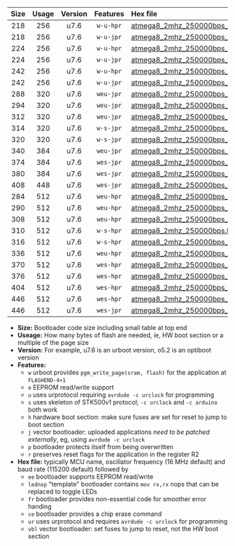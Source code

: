 |Size|Usage|Version|Features|Hex file|
|:-:|:-:|:-:|:-:|:--|
|218|256|u7.6|`w-u-hpr`|[atmega8_2mhz_250000bps_ur.hex](https://raw.githubusercontent.com/stefanrueger/urboot/main/atmega8_2mhz_250000bps_ur.hex)|
|218|256|u7.6|`w-u-jpr`|[atmega8_2mhz_250000bps_ur_vbl.hex](https://raw.githubusercontent.com/stefanrueger/urboot/main/atmega8_2mhz_250000bps_ur_vbl.hex)|
|224|256|u7.6|`w-u-hpr`|[atmega8_2mhz_250000bps_lednop_ur.hex](https://raw.githubusercontent.com/stefanrueger/urboot/main/atmega8_2mhz_250000bps_lednop_ur.hex)|
|224|256|u7.6|`w-u-jpr`|[atmega8_2mhz_250000bps_lednop_ur_vbl.hex](https://raw.githubusercontent.com/stefanrueger/urboot/main/atmega8_2mhz_250000bps_lednop_ur_vbl.hex)|
|242|256|u7.6|`w-u-hpr`|[atmega8_2mhz_250000bps_lednop_fr_ur.hex](https://raw.githubusercontent.com/stefanrueger/urboot/main/atmega8_2mhz_250000bps_lednop_fr_ur.hex)|
|242|256|u7.6|`w-u-jpr`|[atmega8_2mhz_250000bps_lednop_fr_ur_vbl.hex](https://raw.githubusercontent.com/stefanrueger/urboot/main/atmega8_2mhz_250000bps_lednop_fr_ur_vbl.hex)|
|288|320|u7.6|`weu-jpr`|[atmega8_2mhz_250000bps_ee_ur_vbl.hex](https://raw.githubusercontent.com/stefanrueger/urboot/main/atmega8_2mhz_250000bps_ee_ur_vbl.hex)|
|294|320|u7.6|`weu-jpr`|[atmega8_2mhz_250000bps_ee_lednop_ur_vbl.hex](https://raw.githubusercontent.com/stefanrueger/urboot/main/atmega8_2mhz_250000bps_ee_lednop_ur_vbl.hex)|
|312|320|u7.6|`weu-jpr`|[atmega8_2mhz_250000bps_ee_lednop_fr_ur_vbl.hex](https://raw.githubusercontent.com/stefanrueger/urboot/main/atmega8_2mhz_250000bps_ee_lednop_fr_ur_vbl.hex)|
|314|320|u7.6|`w-s-jpr`|[atmega8_2mhz_250000bps_vbl.hex](https://raw.githubusercontent.com/stefanrueger/urboot/main/atmega8_2mhz_250000bps_vbl.hex)|
|320|320|u7.6|`w-s-jpr`|[atmega8_2mhz_250000bps_lednop_vbl.hex](https://raw.githubusercontent.com/stefanrueger/urboot/main/atmega8_2mhz_250000bps_lednop_vbl.hex)|
|340|384|u7.6|`weu-jpr`|[atmega8_2mhz_250000bps_ee_lednop_fr_ce_ur_vbl.hex](https://raw.githubusercontent.com/stefanrueger/urboot/main/atmega8_2mhz_250000bps_ee_lednop_fr_ce_ur_vbl.hex)|
|374|384|u7.6|`wes-jpr`|[atmega8_2mhz_250000bps_ee_vbl.hex](https://raw.githubusercontent.com/stefanrueger/urboot/main/atmega8_2mhz_250000bps_ee_vbl.hex)|
|380|384|u7.6|`wes-jpr`|[atmega8_2mhz_250000bps_ee_lednop_vbl.hex](https://raw.githubusercontent.com/stefanrueger/urboot/main/atmega8_2mhz_250000bps_ee_lednop_vbl.hex)|
|408|448|u7.6|`wes-jpr`|[atmega8_2mhz_250000bps_ee_lednop_fr_vbl.hex](https://raw.githubusercontent.com/stefanrueger/urboot/main/atmega8_2mhz_250000bps_ee_lednop_fr_vbl.hex)|
|284|512|u7.6|`weu-hpr`|[atmega8_2mhz_250000bps_ee_ur.hex](https://raw.githubusercontent.com/stefanrueger/urboot/main/atmega8_2mhz_250000bps_ee_ur.hex)|
|290|512|u7.6|`weu-hpr`|[atmega8_2mhz_250000bps_ee_lednop_ur.hex](https://raw.githubusercontent.com/stefanrueger/urboot/main/atmega8_2mhz_250000bps_ee_lednop_ur.hex)|
|308|512|u7.6|`weu-hpr`|[atmega8_2mhz_250000bps_ee_lednop_fr_ur.hex](https://raw.githubusercontent.com/stefanrueger/urboot/main/atmega8_2mhz_250000bps_ee_lednop_fr_ur.hex)|
|310|512|u7.6|`w-s-hpr`|[atmega8_2mhz_250000bps.hex](https://raw.githubusercontent.com/stefanrueger/urboot/main/atmega8_2mhz_250000bps.hex)|
|316|512|u7.6|`w-s-hpr`|[atmega8_2mhz_250000bps_lednop.hex](https://raw.githubusercontent.com/stefanrueger/urboot/main/atmega8_2mhz_250000bps_lednop.hex)|
|336|512|u7.6|`weu-hpr`|[atmega8_2mhz_250000bps_ee_lednop_fr_ce_ur.hex](https://raw.githubusercontent.com/stefanrueger/urboot/main/atmega8_2mhz_250000bps_ee_lednop_fr_ce_ur.hex)|
|370|512|u7.6|`wes-hpr`|[atmega8_2mhz_250000bps_ee.hex](https://raw.githubusercontent.com/stefanrueger/urboot/main/atmega8_2mhz_250000bps_ee.hex)|
|376|512|u7.6|`wes-hpr`|[atmega8_2mhz_250000bps_ee_lednop.hex](https://raw.githubusercontent.com/stefanrueger/urboot/main/atmega8_2mhz_250000bps_ee_lednop.hex)|
|404|512|u7.6|`wes-hpr`|[atmega8_2mhz_250000bps_ee_lednop_fr.hex](https://raw.githubusercontent.com/stefanrueger/urboot/main/atmega8_2mhz_250000bps_ee_lednop_fr.hex)|
|446|512|u7.6|`wes-hpr`|[atmega8_2mhz_250000bps_ee_lednop_fr_ce.hex](https://raw.githubusercontent.com/stefanrueger/urboot/main/atmega8_2mhz_250000bps_ee_lednop_fr_ce.hex)|
|446|512|u7.6|`wes-jpr`|[atmega8_2mhz_250000bps_ee_lednop_fr_ce_vbl.hex](https://raw.githubusercontent.com/stefanrueger/urboot/main/atmega8_2mhz_250000bps_ee_lednop_fr_ce_vbl.hex)|

- **Size:** Bootloader code size including small table at top end
- **Useage:** How many bytes of flash are needed, ie, HW boot section or a multiple of the page size
- **Version:** For example, u7.6 is an urboot version, o5.2 is an optiboot version
- **Features:**
  + `w` urboot provides `pgm_write_page(sram, flash)` for the application at `FLASHEND-4+1`
  + `e` EEPROM read/write support
  + `u` uses urprotocol requiring `avrdude -c urclock` for programming
  + `s` uses skeleton of STK500v1 protocol; `-c urclock` and `-c arduino` both work
  + `h` hardware boot section: make sure fuses are set for reset to jump to boot section
  + `j` vector bootloader: uploaded applications *need to be patched externally*, eg, using `avrdude -c urclock`
  + `p` bootloader protects itself from being overwritten
  + `r` preserves reset flags for the application in the register R2
- **Hex file:** typically MCU name, oscillator frequency (16 MHz default) and baud rate (115200 default) followed by
  + `ee` bootloader supports EEPROM read/write
  + `lednop` "template" bootloader contains `mov rx,rx` nops that can be replaced to toggle LEDs
  + `fr` bootloader provides non-essential code for smoother error handing
  + `ce` bootloader provides a chip erase command
  + `ur` uses urprotocol and requires `avrdude -c urclock` for programming
  + `vbl` vector bootloader: set fuses to jump to reset, not the HW boot section
